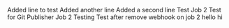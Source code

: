 Added line to test
Added another line
Added a second line
Test Job 2
Test for Git Publisher Job 2
Testing
Test after remove webhook on job 2 
hello
hi

